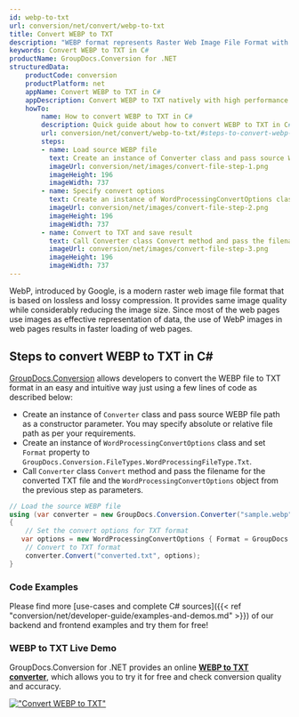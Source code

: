 ```yaml
---
id: webp-to-txt
url: conversion/net/convert/webp-to-txt
title: Convert WEBP to TXT
description: "WEBP format represents Raster Web Image File Format with .webp extension. Learn how to convert WEBP to TXT file programmatically in C# language using GroupDocs.Conversion for .NET library."
keywords: Convert WEBP to TXT in C#
productName: GroupDocs.Conversion for .NET
structuredData:
    productCode: conversion
    productPlatform: net
    appName: Convert WEBP to TXT in C#
    appDescription: Convert WEBP to TXT natively with high performance using C# language and server side GroupDocs.Conversion for .NET APIs, without the use of any software like Microsoft or Open Office.
    howTo:
        name: How to convert WEBP to TXT in C# 
        description: Quick guide about how to convert WEBP to TXT in C# with high performance and accuracy.
        url: conversion/net/convert/webp-to-txt/#steps-to-convert-webp-to-txt-in-c
        steps:
        - name: Load source WEBP file 
          text: Create an instance of Converter class and pass source WEBP file path as a constructor parameter. You may specify absolute or relative file path as per your requirements. 
          imageUrl: conversion/net/images/convert-file-step-1.png
          imageHeight: 196
          imageWidth: 737
        - name: Specify convert options 
          text: Create an instance of WordProcessingConvertOptions class.
          imageUrl: conversion/net/images/convert-file-step-2.png
          imageHeight: 196
          imageWidth: 737
        - name: Convert to TXT and save result 
          text: Call Converter class Convert method and pass the filename for the converted HTML file and the WordProcessingConvertOptions object from the previous step as parameters.
          imageUrl: conversion/net/images/convert-file-step-3.png
          imageHeight: 196
          imageWidth: 737
---
```


WebP, introduced by Google, is a modern raster web image file format that is based on lossless and lossy compression. It provides same image quality while considerably reducing the image size. Since most of the web pages use images as effective representation of data, the use of WebP images in web pages results in faster loading of web pages.

## Steps to convert WEBP to TXT in C#

[GroupDocs.Conversion](https://products.groupdocs.com/conversion/net) allows developers to convert the WEBP file to TXT format in an easy and intuitive way just using a few lines of code as described below:

* Create an instance of `Converter` class and pass source WEBP file path as a constructor parameter. You may specify absolute or relative file path as per your requirements. 
* Create an instance of `WordProcessingConvertOptions` class and set `Format` property to `GroupDocs.Conversion.FileTypes.WordProcessingFileType.Txt`.
* Call `Converter` class `Convert` method and pass the filename for the converted TXT file and the `WordProcessingConvertOptions` object from the previous step as parameters.

```csharp
// Load the source WEBP file
using (var converter = new GroupDocs.Conversion.Converter("sample.webp"))
{
    // Set the convert options for TXT format
   var options = new WordProcessingConvertOptions { Format = GroupDocs.Conversion.FileTypes.WordProcessingFileType.Txt };
    // Convert to TXT format
    converter.Convert("converted.txt", options);
}
```

### Code Examples

Please find more [use-cases and complete C# sources]({{< ref "conversion/net/developer-guide/examples-and-demos.md" >}}) of our backend and frontend examples and try them for free!

### WEBP to TXT Live Demo

GroupDocs.Conversion for .NET provides an online [**WEBP to TXT converter**](https://products.groupdocs.app/conversion/webp-to-txt), which allows you to try it for free and check conversion quality and accuracy.

[!["Convert WEBP to TXT"](conversion/net/images/convert-to-txt/convert-webp-to-txt.png)](https://products.groupdocs.app/conversion/webp-to-txt)